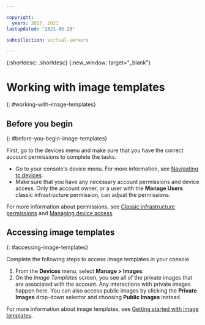 ```yaml
---

copyright:
  years: 2017, 2021
lastupdated: "2021-05-20"

subcollection: virtual-servers

---
```


{:shortdesc: .shortdesc}
{:new_window: target="_blank"}

# Working with image templates
{: #working-with-image-templates}

## Before you begin
{: #before-you-begin-image-templates}

First, go to the devices menu and make sure that you have the correct account permissions to complete the tasks.

* Go to your console's device menu. For more information, see [Navigating to devices](/docs/virtual-servers?topic=virtual-servers-navigating-devices).
* Make sure that you have any necessary account permissions and device access. Only the account owner, or a user with the **Manage Users** classic infrastructure permission, can adjust the permissions.

For more information about permissions, see [Classic infrastructure permissions](/docs/account?topic=account-infrapermission) and [Managing device access](/docs/virtual-servers?topic=virtual-servers-managing-device-access).

## Accessing image templates
{: #accessing-image-templates}

Complete the following steps to access image templates in your console.

1. From the **Devices** menu, select **Manage > Images**.
2. On the *Image Templates* screen, you see all of the private images that are associated with the account. Any interactions with private images happen here. You can also access public images by clicking the **Private Images** drop-down selector and choosing **Public Images** instead.

For more information about image templates, see [Getting started with image templates](/docs/image-templates?topic=image-templates-getting-started-with-image-templates#getting-started-with-image-templates).

